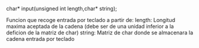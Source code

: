 char* input(unsigned int length,char* string);

Funcion que recoge entrada por teclado a partir de:
length: Longitud maxima aceptada de la cadena (debe ser de una unidad inferior a la deficion de la matriz de char)
string: Matriz de char donde se almacenara la cadena entrada por teclado
